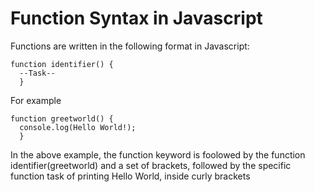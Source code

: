 # Function Syntax in Javascript

Functions are written in the following format in Javascript:

```
function identifier() {
  --Task--
  }
```

For example
```
function greetworld() {
  console.log(Hello World!);
  }
```

In the above example, the function keyword is foolowed by the function identifier(greetworld) and a set of brackets, followed by the specific function task of printing Hello World, inside curly brackets
